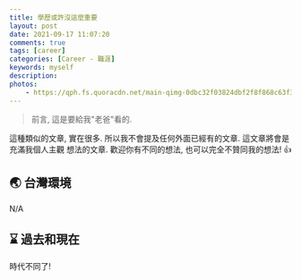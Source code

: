 ```yaml
---
title: 學歷或許沒這麼重要
layout: post
date: 2021-09-17 11:07:20
comments: true
tags: [career]
categories: [Career - 職涯]
keywords: myself
description: 
photos:
	- https://qph.fs.quoracdn.net/main-qimg-0dbc32f03824dbf2f8f868c63f363606-mzj
---
```


> 前言, 這是要給我"老爸"看的.

這種類似的文章, 實在很多. 所以我不會提及任何外面已經有的文章. 這文章將會是充滿我個人主觀
想法的文章. 歡迎你有不同的想法, 也可以完全不贊同我的想法! 👍

<!-- more -->

## 🌏 台灣環境

N/A

## ⌛ 過去和現在

時代不同了! 
